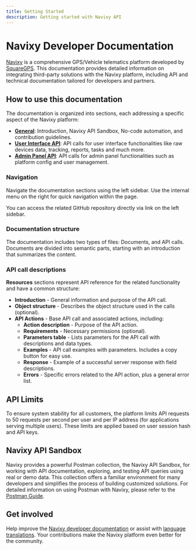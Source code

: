 ```yaml
---
title: Getting Started
description: Getting started with Navixy API
---
```

# Navixy Developer Documentation

[Navixy](https://navixy.com) is a comprehensive GPS/Vehicle telematics platform developed by [SquareGPS](https://squaregps.com). This documentation provides detailed information on integrating third-party solutions with the Navixy platform, including API and technical documentation tailored for developers and partners.

## How to use this documentation

The documentation is organized into sections, each addressing a specific aspect of the Navixy platform:

* [**General**](../general/getting-started.md): Introduction, Navixy API Sandbox, No-code automation, and contribution guidelines.
* [**User Interface API**](../user-api/backend-api/getting-started/introduction.md): API calls for user interface functionalities like raw devices data, tracking, reports, tasks and much more.
* [**Admin Panel API**](../panel-api/getting-started.md): API calls for admin panel functionalities such as platform config and user management.

### Navigation

Navigate the documentation sections using the left sidebar. Use the internal menu on the right for quick navigation within the page.

You can access the related GitHub repository directly via link on the left sidebar. 

### Documentation structure

The documentation includes two types of files: Documents, and API calls. Documents are divided into semantic parts, starting with an introduction that summarizes the content.

### API call descriptions

**Resources** sections represent API reference for the related functionality and have a common structure:

* **Introduction** - General information and purpose of the API call.
* **Object structure** - Describes the object structure used in the calls (optional).
* **API Actions** - Base API call and associated actions, including:
    * **Action description** - Purpose of the API action.
    * **Requirements** - Necessary permissions (optional).
    * **Parameters table** - Lists parameters for the API call with descriptions and data types.
    * **Examples** - API call examples with parameters. Includes a copy button for easy use.
    * **Response** - Example of a successful server response with field descriptions.
    * **Errors** - Specific errors related to the API action, plus a general error list.


## API Limits

To ensure system stability for all customers, the platform limits API requests to 50 requests per second per user and per IP address (for applications serving multiple users). These limits are applied based on user session hash and API keys.

## Navixy API Sandbox

Navixy provides a powerful Postman collection, the Navixy API Sandbox, for working with API documentation, exploring, and testing API queries using real or demo data. This collection offers a familiar environment for many developers and simplifies the process of building customized solutions. For detailed information on using Postman with Navixy, please refer to the [Postman Guide](./postman.md).

## Get involved

Help improve the [Navixy developer documentation](../general/contribute/dev-docs.md) or assist with [language translations](../general/contribute/translation.md). Your contributions make the Navixy platform even better for the community.
